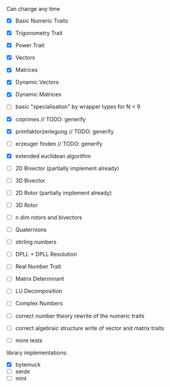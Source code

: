 Can change any time

- [x] Basic Numeric Traits
- [x] Trigonometry Trait 
- [x] Power Trait
- [x] Vectors
- [x] Matrices
- [x] Dynamic Vectors
- [x] Dynamic Matrices
- [ ] basic "specialisation" by wrapper types for N < 9

- [x] coprimes // TODO: generify
- [x] primfaktorzerlegung // TODO: generify
- [ ] erzeuger finden // TODO: generify
- [x] extended euclidean algorithm

- [ ] 2D Bivector (partially implement already)
- [ ] 3D Bivector
- [ ] 2D Rotor (partially implement already)
- [ ] 3D Rotor
- [ ] n dim rotors and bivectors
- [ ] Quaternions

- [ ] stirling numbers
- [ ] DPLL + DPLL Resolution
- [ ] Real Number Trait
- [ ] Matrix Determinant
- [ ] LU Decomposition
- [ ] Complex Numbers
- [ ] correct number theory rewrite of the numeric traits
- [ ] correct algebraic structure write of vector and matrix traits
- [ ] more tests

library implementations:
- [x] bytemuck
- [ ] serde
- [ ] mint